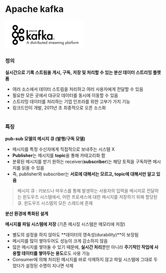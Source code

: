 # Apache kafka 

<img src="./img/0. logo.png">

### 정의 
**실시간으로 기록 스트림을 게시, 구독, 저장 및 처리할 수 있는 분산 데이터 스트리밍 플랫폼** 
- 여러 소스에서 데이터 스트림을 처리하고 여러 사용자에게 전달할 수 있음 
- 필요한 모든 곳에서 대규모 데이터를 동시에 이동할 수 있음 
- 스트리밍 데이터를 처리하는 기업 인프라를 위한 고부가 가치 기능 
- 링크드인이 개발, 2011년 초 최종적으로 오픈 소스화 

#

### 특징 
**pub-sub 모델의 메시지 큐 (발행/구독 모델)**
- 메시지를 특정 수신자에게 직접적으로 보내주는 시스템 X
- **Publisher**는 메시지를 **topic**을 통해 카테고리화 함 
- 분류된 메시지를 받기 원하는 receiver(**subscriber**)는 해당 토픽을 구독하면 메시지를 읽을 수 있음 
- 즉, publisher와 subscriber는 **서로에 대해서는 모르고, topic에 대해서만 알고 있음**   

> 메시지 큐 : 키보드나 마우스를 통해 발생하는 사용자의 입력을 메시지로 전달하는 윈도우즈 시스템에서, 어떤 프로세스에 대한 메시지를 저장하기 위해 할당된 큐. 윈도우즈 시스템의 모든 스레드에 존재

**분산 환경에 특화된 설계**

**메시지를 파일 시스템에 저장** (기존 메시징 시스템은 메모리에 저장) 
- 별도의 설정을 하지 않아도 **데이터의 영속성(durability)**이 보장됨 
- 메시지를 많이 쌓아두어도 성능이 크게 감소하지 않음 
- 많은 메시지를 쌓아둘 수 있기 때문에, **실시간 처리**뿐만 아니라 **주기적인 작업에 사용할 데이터를 쌓아두는 용도**로도 사용 가능
- Consumer에 의해 처리된 메시지를 바로 삭제하지 않고 파일 시스템에 그대로 두었다가 설정된 수명이 지나면 삭제 

